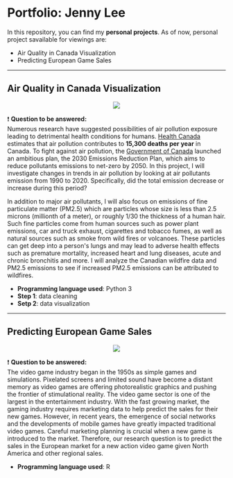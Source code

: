 # Portfolio: Jenny Lee

In this repository, you can find my **personal projects**. As of now, personal project savailable for viewings are:
- Air Quality in Canada Visualization 
- Predicting European Game Sales 

---

## Air Quality in Canada Visualization
<p align="center">
  <img src="https://cdn.pixabay.com/photo/2019/02/24/09/13/air-pollution-4017183_960_720.jpg" with="500" />
</p>

❗️ **Question to be answered:** 
<br>Numerous research have suggested possibilities of air pollution exposure leading to detrimental health conditions for humans. [Health Canada](https://www.canada.ca/en/health-canada/services/publications/healthy-living/2021-health-effects-indoor-air-pollution.html) estimates that air pollution contributes to **15,300 deaths per year** in Canada. To fight against air pollution, the [Government of Canada](https://www.canada.ca/en/environment-climate-change/campaigns/canadian-environment-week/clean-air-day/action-air-pollution.html#toc1) launched an ambitious plan, the 2030 Emissions Reduction Plan, which aims to reduce pollutants emissions to net-zero by 2050. In this project, I will investigate changes in trends in air pollution by looking at air pollutants emission from 1990 to 2020. Specifically, did the total emission decrease or increase during this period? 

In addition to major air pollutants, I will also focus on emissions of fine particulate matter (PM2.5) which are particles whose size is less than 2.5 microns (millionth of a meter), or roughly 1/30 the thickness of a human hair. Such fine particles come from human sources such as power plant emissions, car and truck exhaust, cigarettes and tobacco fumes, as well as natural sources such as smoke from wild fires or volcanoes.  These particles can get deep into a person's lungs and may lead to adverse health effects such as premature mortality, increased heart and lung diseases, acute and chronic bronchitis and more. I will analyze the Canadian wildfire data and PM2.5 emissions to see if increased PM2.5 emissions can be attributed to wildfires.

- **Programming language used**: Python 3
- **Step 1**: data cleaning 
- **Setp 2**: data visualization

---

## Predicting European Game Sales
<p align="center">
  <img src="https://cdn.pixabay.com/photo/2020/05/02/07/32/gaming-5120169_960_720.jpg" with="500" />
</p>

❗️ **Question to be answered:** 
<br>The video game industry began in the 1950s as simple games and simulations. Pixelated screens and limited sound have become a distant memory as video games are offering photorealistic graphics and pushing the frontier of stimulational reality. The video game sector is one of the largest in the entertainment industry. With the fast growing market, the gaming industry requires marketing data to help predict the sales for their new games. However, in recent years, the emergence of social networks and the developments of mobile games have greatly impacted traditional video games. Careful marketing planning is crucial when a new game is introduced to the market. Therefore, our research question is to predict the sales in the European market for a new action video game given North America and other regional sales. 

- **Programming language used**: R
